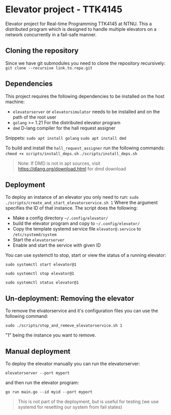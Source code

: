 # Elevator project - TTK4145

Elevator project for Real-time Programming TTK4145 at NTNU. This a distributed program which is designed to handle multiple elevators on a network concurrently in a fail-safe manner. 

## Cloning the repository
Since we have git submodules you need to clone the repository recursively:
`git clone --recursive link.to.repo.git `

## Dependencies

This project requires the following dependencies to be installed on the host machine:
- `elevatorserver` or `elevatorsimulator` needs to be installed and on the path of the root user
- `golang` >= 1.21 For the distributed elevator program
- `dmd` D-lang compiler for the hall request assigner

Snippets:
`sudo apt install golang`
`sudo apt install dmd`

To build and install the `hall_request_assigner` run the following commands:
`chmod +x scripts/install_deps.sh`
`./scripts/install_deps.sh`

> Note: If DMD is not in apt sources, visit https://dlang.org/download.html for dmd download

## Deployment

To deploy an instance of an elevator you only need to run:
`sudo ./scripts/create_and_start_elevatorservice.sh 1`
Where the argument specifies the ID of that instance. The script does the following:
- Make a config directory `~/.config/elevator/`
- build the elevator program and copy to `~/.config/elevator/`
- Copy the template systemd service file `elevator@.service` to `/etc/systemd/system`
- Start the `elevatorserver`
- Enable and start the service with given ID 

You can use systemctl to stop, start or view the status of a running elevator:

`sudo systemctl start elevator@1`

`sudo systemctl stop elevator@1`

`sudo systemctl status elevator@1`

## Un-deployment: Removing the elevator
To remove the elvatorservice and it's configuration files you can use the following command:

`sudo ./scripts/stop_and_remove_elevatorservice.sh 1`

"1" being the instance you want to remove. 

## Manual deployment

To deploy the elevator manually you can run the elevatorserver:

`elevatorserver --port myport`

and then run the elevator program:

`go run main.go --id myid --port myport`

> This is not part of the deployment, but is useful for testing (we use systemd for resetting our system from fail states)